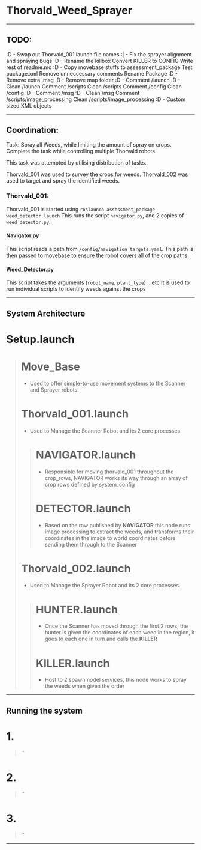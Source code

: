 # Thorvald_Weed_Sprayer

---
## TODO:
:D - Swap out Thorvald_001 launch file names
:| - Fix the sprayer alignment and spraying bugs
:D - Rename the killbox
Convert KILLER to CONFIG
Write rest of readme.md
:D - Copy movebase stuffs to assessment_package
Test package.xml
Remove unneccessary comments
Rename Package
:D - Remove extra .msg
:D - Remove map folder
:D - Comment /launch
:D - Clean /launch
Comment /scripts
Clean /scripts
Comment /config
Clean /config
:D - Comment /msg
:D - Clean /msg
Comment /scripts/image_processing
Clean /scripts/image_processing
:D - Custom sized XML objects

---
## Coordination:

Task: Spray all Weeds, while limiting the amount of spray on crops. Complete the task while controlling multiple Thorvald robots.

This task was attempted by utilising distribution of tasks.

Thorvald\_001 was used to survey the crops for weeds.
Thorvald\_002 was used to target and spray the identified weeds.


### Thorvald_001:
Thorvald\_001 is started using `roslaunch assessment_package weed_detector.launch`
This runs the script `navigator.py`, and 2 copies of `weed_detector.py`.

#### Navigator.py
This script reads a path from `/config/navigation_targets.yaml`.
This path is then passed to movebase to ensure the robot covers all of the crop paths.

#### Weed_Detector.py
This script takes the arguments (`robot_name`, `plant_type`) ...etc
It is used to run individual scripts to identify weeds against the crops


---
## System Architecture

# Setup.launch
> # Move_Base
> - Used to offer simple-to-use movement systems to the Scanner and Sprayer robots.
> # Thorvald_001.launch
> - Used to Manage the Scanner Robot and its 2 core processes.
> > # NAVIGATOR.launch
> > - Responsible for moving thorvald_001 throughout the crop_rows, NAVIGATOR works its way through an array of crop rows defined by system_config
> > # DETECTOR.launch
> > - Based on the row published by **NAVIGATOR** this node runs image processing to extract the weeds, and transforms their coordinates in the image to world coordinates before sending them through to the Scanner
> # Thorvald_002.launch
> - Used to Manage the Sprayer Robot and its 2 core processes.
> > # HUNTER.launch
> > - Once the Scanner has moved through the first 2 rows, the hunter is given the coordinates of each weed in the region, it goes to each one in turn and calls the **KILLER**
> > # KILLER.launch
> > - Host to 2 spawnmodel services, this node works to spray the weeds when given the order

---
## Running the system

# 1.
> ``

# 2.
> ``

# 3.
> ``


---
